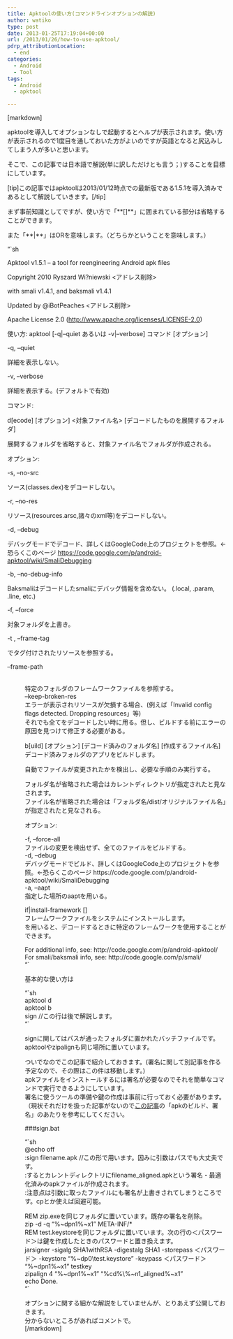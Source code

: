 ```yaml
---
title: Apktoolの使い方(コマンドラインオプションの解説)
author: watiko
type: post
date: 2013-01-25T17:19:04+00:00
url: /2013/01/26/how-to-use-apktool/
pdrp_attributionLocation:
  - end
categories:
  - Android
  - Tool
tags:
  - Android
  - apktool

---
```

[markdown]
  
apktoolを導入してオプションなしで起動するとヘルプが表示されます。使い方が表示されるので1度目を通しておいた方がよいのですが英語となると尻込みしてしまう人が多いと思います。

そこで、この記事では日本語で解説(単に訳しただけとも言う；)することを目標にしています。

[tip]この記事ではapktoolは2013/01/12時点での最新版である1.5.1を導入済みであるとして解説していきます。[/tip]

まず事前知識としてですが、使い方で「\*\*[]\*\*」に囲まれている部分は省略することができます。
  
また「\*\*|\*\*」はORを意味します。（どちらかということを意味します。）

<!--more-->

&#8220;\`sh
  
Apktool v1.5.1 &#8211; a tool for reengineering Android apk files
  
Copyright 2010 Ryszard Wi?niewski <アドレス削除>
  
with smali v1.4.1, and baksmali v1.4.1
  
Updated by @iBotPeaches <アドレス削除>
  
Apache License 2.0 (http://www.apache.org/licenses/LICENSE-2.0)

使い方: apktool [-q|&#8211;quiet あるいは -v|&#8211;verbose] コマンド [オプション]
      
-q, &#8211;quiet
          
詳細を表示しない。
      
-v, &#8211;verbose
          
詳細を表示する。(デフォルトで有効)

コマンド:

d\[ecode\] \[オプション\] <対象ファイル名> [デコードしたものを展開するフォルダ]
          
展開するフォルダを省略すると、対象ファイル名でフォルダが作成される。

オプション:

-s, &#8211;no-src
              
ソース(classes.dex)をデコードしない。
          
-r, &#8211;no-res
              
リソース(resources.arsc,諸々のxml等)をデコードしない。
          
-d, &#8211;debug
              
デバッグモードでデコード、詳しくはGoogleCode上のプロジェクトを参照。←恐らくこのページ https://code.google.com/p/android-apktool/wiki/SmaliDebugging
          
-b, &#8211;no-debug-info
              
Baksmaliはデコードしたsmaliにデバッグ情報を含めない。 (.local, .param, .line, etc.)
          
-f, &#8211;force
              
対象フォルダを上書き。
          
-t <tag>, &#8211;frame-tag <tag>
              
<tag>でタグ付けされたリソースを参照する。
          
&#8211;frame-path 

<dir>
  <br /> 特定のフォルダのフレームワークファイルを参照する。<br /> &#8211;keep-broken-res<br /> エラーが表示されリソースが欠損する場合、(例えば「Invalid config flags detected. Dropping resources」等)<br /> それでも全てをデコードしたい時に用る。但し、ビルドする前にエラーの原因を見つけて修正する必要がある。</p> 
  
  <p>
    b[uild] [オプション] [デコード済みのフォルダ名] [作成するファイル名]<br /> デコード済みフォルダのアプリをビルドします。
  </p>
  
  <p>
    自動でファイルが変更されたかを検出し、必要な手順のみ実行する。
  </p>
  
  <p>
    フォルダ名が省略された場合はカレントディレクトリが指定されたと見なされます。<br /> ファイル名が省略された場合は「フォルダ名/dist/オリジナルファイル名」が指定されたと見なされる。
  </p>
  
  <p>
    オプション:
  </p>
  
  <p>
    -f, &#8211;force-all<br /> ファイルの変更を検出せず、全てのファイルをビルドする。<br /> -d, &#8211;debug<br /> デバッグモードでビルド、詳しくはGoogleCode上のプロジェクトを参照。←恐らくこのページ https://code.google.com/p/android-apktool/wiki/SmaliDebugging<br /> -a, &#8211;aapt<br /> 指定した場所のaaptを用いる。
  </p>
  
  <p>
    if|install-framework <framework.apk> [<tag>]<br /> フレームワークファイルをシステムにインストールします。<br /> <tag>を用いると、デコードするときに特定のフレームワークを使用することができます。
  </p>
  
  <p>
    For additional info, see: http://code.google.com/p/android-apktool/<br /> For smali/baksmali info, see: http://code.google.com/p/smali/<br /> &#8220;`
  </p>
  
  <p>
    基本的な使い方は
  </p>
  
  <p>
    &#8220;`sh<br /> apktool d <app_path><br /> apktool b <app_path> <file_b.apk><br /> sign <file_b.apk> //この行は後で解説します。<br /> &#8220;`
  </p>
  
  <p>
    signに関してはパスが通ったフォルダに置かれたバッチファイルです。<br /> apktoolやzipalignも同じ場所に置いています。
  </p>
  
  <p>
    ついでなのでこの記事で紹介しておきます。(署名に関して別記事を作る予定なので、その際はこの件は移動します。)<br /> apkファイルをインストールするには署名が必要なのでそれを簡単なコマンドで実行できるようにしています。<br /> 署名に使うツールの準備や鍵の作成は事前に行っておく必要があります。（現状それだけを扱った記事がないので<a href="http://watiko.net/2013/01/19/how-to-make-pobox5-4-work-in-any-devices-without-rooting/" title="POBox 5.4をXperia以外の端末でも動くようにする。(root不要)">この記事</a>の「apkのビルド、署名」のあたりを参考にしてください。
  </p>
  
  <p>
    ###sign.bat
  </p>
  
  <p>
    &#8220;`sh<br /> @echo off<br /> :sign filename.apk //この形で用います。因みに引数はパスでも大丈夫です。<br /> :するとカレントディレクトリにfilename_aligned.apkという署名・最適化済みのapkファイルが作成されます。<br /> :注意点は引数に取ったファイルにも署名が上書きされてしまうところです。cpとか使えば回避可能。
  </p>
  
  <p>
    REM zip.exeを同じフォルダに置いています。既存の署名を削除。<br /> zip -d -q &#8220;%~dpn1%~x1&#8221; META-INF/*<br /> REM test.keystoreを同じフォルダに置いています。次の行の＜パスワード＞は鍵を作成したときのパスワードと置き換えます。<br /> jarsigner -sigalg SHA1withRSA -digestalg SHA1 -storepass ＜パスワード＞ -keystore &#8220;%~dp0\test.keystore&#8221; -keypass ＜パスワード＞ &#8220;%~dpn1%~x1&#8221; testkey<br /> zipalign 4 &#8220;%~dpn1%~x1&#8221; &#8220;%cd%\%~n1_aligned%~x1&#8221;<br /> echo Done.<br /> &#8220;`
  </p>
  
  <p>
    オプションに関する細かな解説をしていませんが、とりあえず公開しておきます。<br /> 分からないところがあればコメントで。<br /> [/markdown]
  </p>